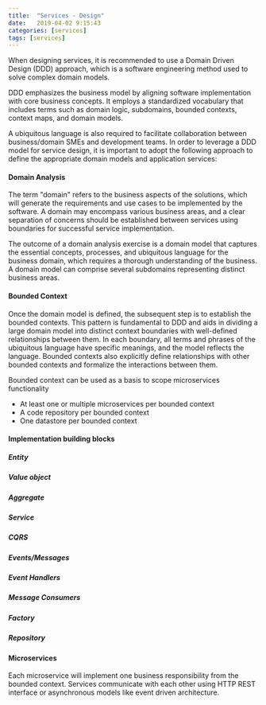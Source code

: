 ```yaml
---
title:  "Services - Design"
date:   2019-04-02 9:15:43
categories: [services]
tags: [services]	
---
```

When designing services, it is recommended to use a Domain Driven Design (DDD) approach, which is a software engineering method used to solve complex domain models. 

DDD emphasizes the business model by aligning software implementation with core business concepts. It employs a standardized vocabulary that includes terms such as domain logic, subdomains, bounded contexts, context maps, and domain models. 

A ubiquitous language is also required to facilitate collaboration between business/domain SMEs and development teams. In order to leverage a DDD model for service design, it is important to adopt the following approach to define the appropriate domain models and application services:

<h4>Domain Analysis</h4>
The term "domain" refers to the business aspects of the solutions, which will generate the requirements and use cases to be implemented by the software. A domain may encompass various business areas, and a clear separation of concerns should be established between services using boundaries for successful service implementation.

The outcome of a domain analysis exercise is a domain model that captures the essential concepts, processes, and ubiquitous language for the business domain, which requires a thorough understanding of the business. A domain model can comprise several subdomains representing distinct business areas.

<h4>Bounded Context</h4>
Once the domain model is defined, the subsequent step is to establish the bounded contexts. This pattern is fundamental to DDD and aids in dividing a large domain model into distinct context boundaries with well-defined relationships between them. In each boundary, all terms and phrases of the ubiquitous language have specific meanings, and the model reflects the language. Bounded contexts also explicitly define relationships with other bounded contexts and formalize the interactions between them.

Bounded context can be used as a basis to scope microservices functionality
<ul>
<li>At least one or multiple microservices per bounded context</li>
<li>A code repository per bounded context</li>
<li>One datastore per bounded context</li>
</ul>

<h4>Implementation building blocks</h4>
<h5>Entity</h5>
<h5>Value object</h5>
<h5>Aggregate</h5>
<h5>Service</h5>
<h5>CQRS</h5>
<h5>Events/Messages</h5>
<h5>Event Handlers</h5>
<h5>Message Consumers</h5>
<h5>Factory</h5>
<h5>Repository</h5>

<h4>Microservices</h4>
Each microservice will implement one business responsibility from the bounded context. Services communicate with each other using HTTP REST interface or asynchronous models like event driven architecture. 
